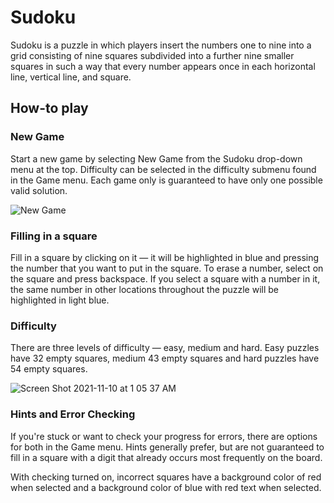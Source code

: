 # Sudoku

Sudoku is a puzzle in which players insert the numbers one to nine into a grid consisting of nine squares subdivided into a further nine smaller squares in such a way that every number appears once in each horizontal line, vertical line, and square.


## How-to play


### New Game

Start a new game by selecting New Game from the Sudoku drop-down menu at the top. Difficulty can be selected in the difficulty submenu found in the Game menu. Each game only is guaranteed to have only one possible valid solution.

![New Game](https://user-images.githubusercontent.com/29335718/141061187-4acd03cb-836f-4ddb-81b6-43fc14664902.png)

### Filling in a square

Fill in a square by clicking on it — it will be highlighted in blue and pressing the number that you want to put in the square. To erase a number, select on the square and press backspace. If you select a square with a number in it, the same number in other locations throughout the puzzle will be highlighted in light blue.

### Difficulty

There are three levels of difficulty — easy, medium and hard. Easy puzzles have 32 empty squares, medium 43 empty squares and hard puzzles have 54 empty squares.

![Screen Shot 2021-11-10 at 1 05 37 AM](https://user-images.githubusercontent.com/29335718/141062126-3dc35f65-626c-45fa-b39c-a41013866ba4.png)

### Hints and Error Checking

If you're stuck or want to check your progress for errors, there are options for both in the Game menu. Hints generally prefer, but are not guaranteed to fill in a square with a digit that already occurs most frequently on the board.

With checking turned on, incorrect squares have a background color of red when selected and a background color of blue with red text when selected.
